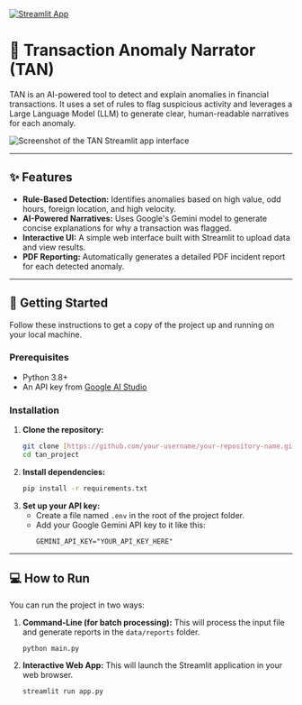 [![Streamlit App](https://static.streamlit.io/badges/streamlit_badge_black_white.svg)](https://tan14092025aiagent.streamlit.app/)

# 🤖 Transaction Anomaly Narrator (TAN)

TAN is an AI-powered tool to detect and explain anomalies in financial transactions. It uses a set of rules to flag suspicious activity and leverages a Large Language Model (LLM) to generate clear, human-readable narratives for each anomaly.

![Screenshot of the TAN Streamlit app interface](https://i.postimg.cc/3xGjbR4j/TAN-preview.png)

---

## ✨ Features

- **Rule-Based Detection:** Identifies anomalies based on high value, odd hours, foreign location, and high velocity.
- **AI-Powered Narratives:** Uses Google's Gemini model to generate concise explanations for why a transaction was flagged.
- **Interactive UI:** A simple web interface built with Streamlit to upload data and view results.
- **PDF Reporting:** Automatically generates a detailed PDF incident report for each detected anomaly.

---

## 🚀 Getting Started

Follow these instructions to get a copy of the project up and running on your local machine.

### Prerequisites

- Python 3.8+
- An API key from [Google AI Studio](https://aistudio.google.com/app/apikey)

### Installation

1.  **Clone the repository:**
    ```bash
    git clone [https://github.com/your-username/your-repository-name.git](https://github.com/your-username/your-repository-name.git)
    cd tan_project
    ```
2.  **Install dependencies:**
    ```bash
    pip install -r requirements.txt
    ```
3.  **Set up your API key:**
    - Create a file named `.env` in the root of the project folder.
    - Add your Google Gemini API key to it like this:
      ```
      GEMINI_API_KEY="YOUR_API_KEY_HERE"
      ```

---

## 💻 How to Run

You can run the project in two ways:

1.  **Command-Line (for batch processing):**
    This will process the input file and generate reports in the `data/reports` folder.
    ```bash
    python main.py
    ```

2.  **Interactive Web App:**
    This will launch the Streamlit application in your web browser.
    ```bash
    streamlit run app.py
    ```
